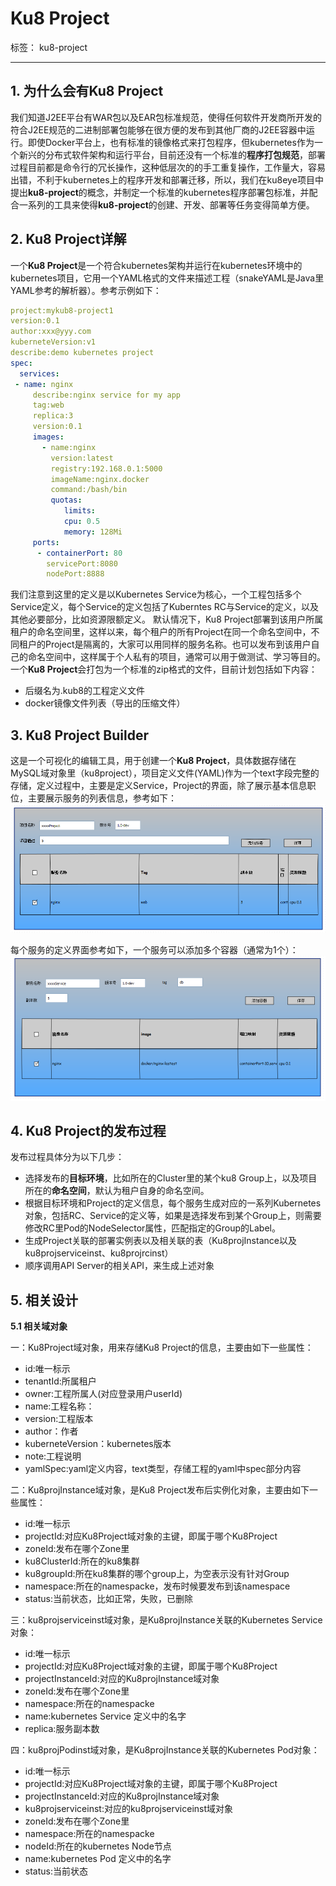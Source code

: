 # Ku8 Project

标签： ku8-project

---

## 1. 为什么会有Ku8 Project

我们知道J2EE平台有WAR包以及EAR包标准规范，使得任何软件开发商所开发的符合J2EE规范的二进制部署包能够在很方便的发布到其他厂商的J2EE容器中运行。即使Docker平台上，也有标准的镜像格式来打包程序，但kubernetes作为一个新兴的分布式软件架构和运行平台，目前还没有一个标准的**程序打包规范**，部署过程目前都是命令行的冗长操作，这种低层次的的手工重复操作，工作量大，容易出错，不利于kubernetes上的程序开发和部署迁移，所以，我们在ku8eye项目中提出**ku8-project**的概念，并制定一个标准的kubernetes程序部署包标准，并配合一系列的工具来使得**ku8-project**的创建、开发、部署等任务变得简单方便。
     

## 2. Ku8 Project详解
一个**Ku8 Project**是一个符合kubernetes架构并运行在kubernetes环境中的kubernetes项目，它用一个YAML格式的文件来描述工程（snakeYAML是Java里YAML参考的解析器）。参考示例如下：
```yaml
project:mykub8-project1
version:0.1
author:xxx@yyy.com
kuberneteVersion:v1
describe:demo kubernetes project
spec:
  services:
 - name: nginx
     describe:nginx service for my app
     tag:web
     replica:3
     version:0.1
     images: 
       - name:nginx
         version:latest
         registry:192.168.0.1:5000
         imageName:nginx.docker
         command:/bash/bin
         quotas:
            limits:
            cpu: 0.5
            memory: 128Mi
     ports:
      - containerPort: 80
        servicePort:8080
        nodePort:8888
```
我们注意到这里的定义是以Kubernetes Service为核心，一个工程包括多个Service定义，每个Service的定义包括了Kuberntes RC与Service的定义，以及其他必要部分，比如资源限额定义。
默认情况下，Ku8 Project部署到该用户所属租户的命名空间里，这样以来，每个租户的所有Project在同一个命名空间中，不同租户的Project是隔离的，大家可以用同样的服务名称。也可以发布到该用户自己的命名空间中，这样属于个人私有的项目，通常可以用于做测试、学习等目的。
一个**Ku8 Project**会打包为一个标准的zip格式的文件，目前计划包括如下内容：
 - 后缀名为.kub8的工程定义文件
 - docker镜像文件列表（导出的压缩文件）

## 3. Ku8 Project Builder
这是一个可视化的编辑工具，用于创建一个**Ku8 Project**，具体数据存储在MySQL域对象里（ku8project），项目定义文件(YAML)作为一个text字段完整的存储，定义过程中，主要是定义Service，Project的界面，除了展示基本信息职位，主要展示服务的列表信息，参考如下：
![ImageLoadFailed](../../res/ku8-project-create.PNG)

每个服务的定义界面参考如下，一个服务可以添加多个容器（通常为1个）：
 ![ImageLoadFailed](../../res/ku8-service-create.PNG)
 
## 4. Ku8 Project的发布过程
发布过程具体分为以下几步：

 - 选择发布的**目标环境**，比如所在的Cluster里的某个ku8 Group上，以及项目所在的**命名空间**，默认为租户自身的命名空间。
 - 根据目标环境和Project的定义信息，每个服务生成对应的一系列Kubernetes对象，包括RC、Service的定义等，如果是选择发布到某个Group上，则需要修改RC里Pod的NodeSelector属性，匹配指定的Group的Label。
 - 生成Project关联的部署实例表以及相关联的表（Ku8projInstance以及ku8projserviceinst、ku8projrcinst）
 - 顺序调用API Server的相关API，来生成上述对象

## 5. 相关设计
 **5.1 相关域对象**

 一：Ku8Project域对象，用来存储Ku8 Project的信息，主要由如下一些属性：

-  id:唯一标示
-  tenantId:所属租户
-  owner:工程所属人(对应登录用户userId)
-  name:工程名称：
-  version:工程版本
-  author：作者
-  kuberneteVersion：kubernetes版本
-  note:工程说明
-  yamlSpec:yaml定义内容，text类型，存储工程的yaml中spec部分内容
 
  二：Ku8projInstance域对象，是Ku8 Project发布后实例化对象，主要由如下一些属性：

-  id:唯一标示
-   projectId:对应Ku8Project域对象的主键，即属于哪个Ku8Project
-   zoneId:发布在哪个Zone里
-   ku8ClusterId:所在的ku8集群
-   ku8groupId:所在ku8集群的哪个group上，为空表示没有针对Group
-   namespace:所在的namespacke，发布时候要发布到该namespace
-   status:当前状态，比如正常，失败，已删除
  
三：ku8projserviceinst域对象，是Ku8projInstance关联的Kubernetes Service对象：

- id:唯一标示
- projectId:对应Ku8Project域对象的主键，即属于哪个Ku8Project
-  projectInstanceId:对应的Ku8projInstance域对象
-  zoneId:发布在哪个Zone里
-  namespace:所在的namespacke
-  name:kubernetes Service 定义中的名字
-  replica:服务副本数
  
 四：ku8projPodinst域对象，是Ku8projInstance关联的Kubernetes Pod对象：
 
- id:唯一标示
-  projectId:对应Ku8Project域对象的主键，即属于哪个Ku8Project
- projectInstanceId:对应的Ku8projInstance域对象
-   ku8projserviceinst:对应的ku8projserviceinst域对象
-  zoneId:发布在哪个Zone里
-  namespace:所在的namespacke
-  nodeId:所在的kubernetes Node节点
-  name:kubernetes Pod 定义中的名字
-  status:当前状态
  

 
